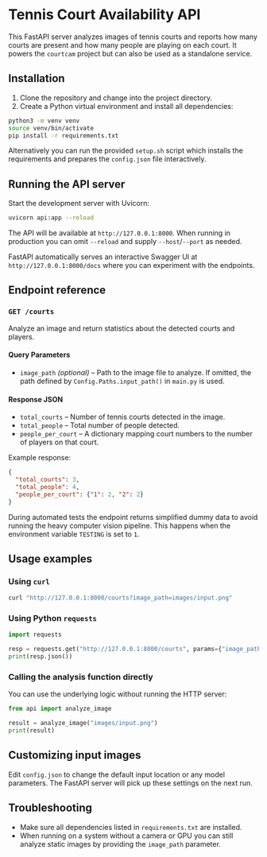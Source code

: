 # Tennis Court Availability API

This FastAPI server analyzes images of tennis courts and reports how many courts are present and how many people are playing on each court. It powers the `courtcam` project but can also be used as a standalone service.

## Installation

1. Clone the repository and change into the project directory.
2. Create a Python virtual environment and install all dependencies:

```bash
python3 -m venv venv
source venv/bin/activate
pip install -r requirements.txt
```

Alternatively you can run the provided `setup.sh` script which installs the requirements and prepares the `config.json` file interactively.

## Running the API server

Start the development server with Uvicorn:

```bash
uvicorn api:app --reload
```

The API will be available at `http://127.0.0.1:8000`. When running in production you can omit `--reload` and supply `--host`/`--port` as needed.

FastAPI automatically serves an interactive Swagger UI at `http://127.0.0.1:8000/docs` where you can experiment with the endpoints.

## Endpoint reference

### `GET /courts`

Analyze an image and return statistics about the detected courts and players.

#### Query Parameters

- `image_path` *(optional)* – Path to the image file to analyze. If omitted, the path defined by `Config.Paths.input_path()` in `main.py` is used.

#### Response JSON

- `total_courts` – Number of tennis courts detected in the image.
- `total_people` – Total number of people detected.
- `people_per_court` – A dictionary mapping court numbers to the number of players on that court.

Example response:

```json
{
  "total_courts": 3,
  "total_people": 4,
  "people_per_court": {"1": 2, "2": 2}
}
```

During automated tests the endpoint returns simplified dummy data to avoid running the heavy computer vision pipeline. This happens when the environment variable `TESTING` is set to `1`.

## Usage examples

### Using `curl`

```bash
curl "http://127.0.0.1:8000/courts?image_path=images/input.png"
```

### Using Python `requests`

```python
import requests

resp = requests.get("http://127.0.0.1:8000/courts", params={"image_path": "images/input.png"})
print(resp.json())
```

### Calling the analysis function directly

You can use the underlying logic without running the HTTP server:

```python
from api import analyze_image

result = analyze_image("images/input.png")
print(result)
```

## Customizing input images

Edit `config.json` to change the default input location or any model parameters. The FastAPI server will pick up these settings on the next run.

## Troubleshooting

- Make sure all dependencies listed in `requirements.txt` are installed.
- When running on a system without a camera or GPU you can still analyze static images by providing the `image_path` parameter.

